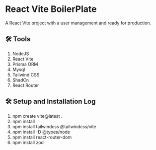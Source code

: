 # React Vite BoilerPlate

A React Vite project with a user management and ready for production.

## 🛠️ Tools

1. NodeJS
2. React Vite
3. Prisma ORM
4. Mysql
5. Tailwind CSS
6. ShadCn
7. React Router

## 🛠️ Setup and Installation Log

1. npm create vite@latest .
2. npm install
3. npm install tailwindcss @tailwindcss/vite
4. npm install -D @types/node
5. npm install react-router-dom
6. npm install zod
